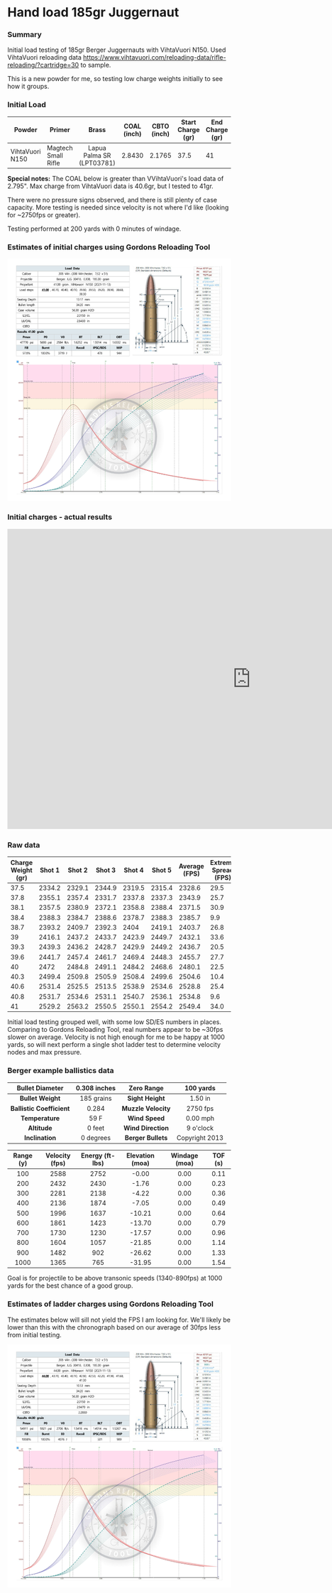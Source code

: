 # Hand load 185gr Juggernaut

### Summary
Initial load testing of 185gr Berger Juggernauts with VihtaVuori N150. Used VihtaVuori reloading data
https://www.vihtavuori.com/reloading-data/rifle-reloading/?cartridge=30 to sample. 

This is a new powder for me, so testing low charge weights initially to see how it groups.


### Initial Load

| **Powder**      | **Primer**          |         **Brass**         | **COAL (inch)** | **CBTO (inch)** | **Start Charge (gr)** | **End Charge (gr)** |
|-----------------|---------------------|:-------------------------:|-----------------|-----------------|-----------------------|---------------------|
| VihtaVuori N150 | Magtech Small Rifle | Lapua Palma SR (LPT03781) | 2.8430          | 2.1765          | 37.5                  | 41                  |

**Special notes:** The COAL below is greater than VVihtaVuori's load data of 2.795". Max charge from VihtaVuori data is 40.6gr, but I tested to 41gr.

There were no pressure signs observed, and there is still plenty of case capacity. More testing is needed since velocity is not where I'd like (looking for ~2750fps or greater).

Testing performed at 200 yards with 0 minutes of windage.


### Estimates of initial charges using Gordons Reloading Tool

![](../static/img/estimated-velocity-initial-308-185-jugg.svg)


### Initial charges - actual results 
<iframe width="1095px" height="676" allowfullscreen seamless frameborder="0" scrolling="yes" src="https://docs.google.com/spreadsheets/d/e/2PACX-1vTFMKHhDcDzsQDlmwa-mD2elzSC--_cCadlnEzu8eoXY7zuA92of0Jw13v45P6yEjE0R_zFsyBwk0qw/pubchart?oid=931640145&amp;format=interactive"></iframe>


### Raw data

| **Charge Weight (gr)** | **Shot 1** | **Shot 2** | **Shot 3** | **Shot 4** | **Shot 5** | **Average (FPS)** | **Extreme Spread (FPS)** | **Standard Deviation** | **Group (MOA)** |
|------------------------|------------|------------|------------|------------|------------|-------------------|--------------------------|------------------------|-----------------|
| 37.5                   | 2334.2     | 2329.1     | 2344.9     | 2319.5     | 2315.4     | 2328.6            | 29.5                     | 11.8                   | 0.95            |
| 37.8                   | 2355.1     | 2357.4     | 2331.7     | 2337.8     | 2337.3     | 2343.9            | 25.7                     | 11.6                   | 0.24            |
| 38.1                   | 2357.5     | 2380.9     | 2372.1     | 2358.8     | 2388.4     | 2371.5            | 30.9                     | 13.5                   | 0.33            |
| 38.4                   | 2388.3     | 2384.7     | 2388.6     | 2378.7     | 2388.3     | 2385.7            | 9.9                      | 4.2                    | 0.68            |
| 38.7                   | 2393.2     | 2409.7     | 2392.3     | 2404       | 2419.1     | 2403.7            | 26.8                     | 11.3                   | 0.53            |
| 39                     | 2416.1     | 2437.2     | 2433.7     | 2423.9     | 2449.7     | 2432.1            | 33.6                     | 12.9                   | 0.31            |
| 39.3                   | 2439.3     | 2436.2     | 2428.7     | 2429.9     | 2449.2     | 2436.7            | 20.5                     | 8.3                    | 0.69            |
| 39.6                   | 2441.7     | 2457.4     | 2461.7     | 2469.4     | 2448.3     | 2455.7            | 27.7                     | 10.9                   | 0.92            |
| 40                     | 2472       | 2484.8     | 2491.1     | 2484.2     | 2468.6     | 2480.1            | 22.5                     | 9.5                    | 0.72            |
| 40.3                   | 2499.4     | 2509.8     | 2505.9     | 2508.4     | 2499.6     | 2504.6            | 10.4                     | 4.9                    | 0.67            |
| 40.6                   | 2531.4     | 2525.5     | 2513.5     | 2538.9     | 2534.6     | 2528.8            | 25.4                     | 9.8                    | 0.59            |
| 40.8                   | 2531.7     | 2534.6     | 2531.1     | 2540.7     | 2536.1     | 2534.8            | 9.6                      | 3.9                    | 0.46            |
| 41                     | 2529.2     | 2563.2     | 2550.5     | 2550.1     | 2554.2     | 2549.4            | 34.0                     | 12.5                   | 0.54            |

Initial load testing grouped well, with some low SD/ES numbers in places. Comparing to Gordons Reloading Tool, real numbers appear to be ~30fps slower on average. Velocity is not high enough for me to be happy at 1000 yards, so will next perform a single shot ladder test to determine velocity nodes and max pressure.

### Berger example ballistics data

|    **Bullet Diameter**    | 0.308 inches |    **Zero Range**   |    100 yards   |
|:-------------------------:|:------------:|:-------------------:|:--------------:|
|     **Bullet Weight**     |  185 grains  |   **Sight Height**  |     1.50 in    |
| **Ballistic Coefficient** |     0.284    | **Muzzle Velocity** |    2750 fps    |
|      **Temperature**      |     59 F     |    **Wind Speed**   |    0.00 mph    |
|        **Altitude**       |    0 feet    |  **Wind Direction** |    9 o'clock   |
|      **Inclination**      |   0 degrees  |  **Berger Bullets** | Copyright 2013 |

| **Range (y)** | **Velocity (fps)** | **Energy (ft-lbs)** | **Elevation (moa)** | **Windage (moa)** | **TOF (s)** |
|:-------------:|:------------------:|:-------------------:|:-------------------:|:-----------------:|:-----------:|
| 100           | 2588               | 2752                | -0.00               | 0.00              | 0.11        |
| 200           | 2432               | 2430                | -1.76               | 0.00              | 0.23        |
| 300           | 2281               | 2138                | -4.22               | 0.00              | 0.36        |
| 400           | 2136               | 1874                | -7.05               | 0.00              | 0.49        |
| 500           | 1996               | 1637                | -10.21              | 0.00              | 0.64        |
| 600           | 1861               | 1423                | -13.70              | 0.00              | 0.79        |
| 700           | 1730               | 1230                | -17.57              | 0.00              | 0.96        |
| 800           | 1604               | 1057                | -21.85              | 0.00              | 1.14        |
| 900           | 1482               | 902                 | -26.62              | 0.00              | 1.33        |
| 1000          | 1365               | 765                 | -31.95              | 0.00              | 1.54        |

Goal is for projectile to be above transonic speeds (1340-890fps) at 1000 yards for the best chance of a good group.

### Estimates of ladder charges using Gordons Reloading Tool

The estimates below will sill not yield the FPS I am looking for. We'll likely be lower than this with the chronograph based on our average of 30fps less from initial testing.

![](../static/img/estimated-velocity-ladder-308-185-jugg.svg)
